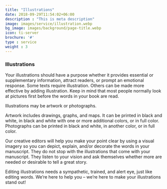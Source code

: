 ```yaml
---
title: "Illustrations"
date: 2018-09-29T11:54:02+06:00
description : "This is meta description"
image: images/service/illustration.webp
bg_image: images/background/page-title.webp
icon: ti-server
brochure: '#'
type : service
weight : 3
---
```


### Illustrations

Your illustrations should have a purpose whether it provides essential or supplementary information, attract readers, or prompt an emotional response. Some texts require illustration. Others can be made more effective by adding illustration. Keep in mind that most people normally look at pictures first before the words in your book are read.

Illustrations may be artwork or photographs.

Artwork includes drawings, graphs, and maps. It can be printed in black and white, in black and white with one or more additional colors, or in full color. Photographs can be printed in black and white, in another color, or in full color.

Our creative editors will help you make your point clear by using a visual imagery so you can depict, explain, and/or decorate the words in your manuscript. They do not stop with the illustrations that come with your manuscript. They listen to your vision and ask themselves whether more are needed or desirable to tell a great story.

Editing illustrations needs a sympathetic, trained, and alert eye, just like editing words. We’re here to help you – we’re here to make your illustrations stand out!